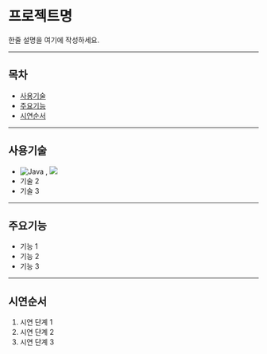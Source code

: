 # 프로젝트명

한줄 설명을 여기에 작성하세요.

---

## 목차
- [사용기술](#사용기술)
- [주요기능](#주요기능)
- [시연순서](#시연순서)

---

## 사용기술
- ![Java](https://img.shields.io/badge/java-%23ED8B00.svg?style=for-the-badge&logo=openjdk&logoColor=white) , <img src="https://img.shields.io/badge/springboot-6DB33F?style=for-the-badge&logo=springboot&logoColor=white">
- 기술 2
- 기술 3

---

## 주요기능
- 기능 1
- 기능 2
- 기능 3

---

## 시연순서
1. 시연 단계 1
2. 시연 단계 2
3. 시연 단계 3


